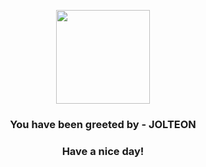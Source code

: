 <p align="center">
            <img src="https://raw.githubusercontent.com/PokeAPI/sprites/master/sprites/pokemon/135.png" width="150" height="150">
          </p>
          <h3 align="center">You have been greeted by - <b>JOLTEON</b></h3>
          <h3 align="center">Have a nice day!</h3>
